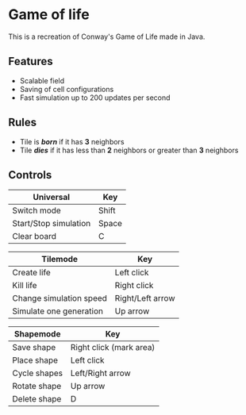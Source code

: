  # Game of life
 This is a recreation of Conway's Game of Life made in Java.

 ## Features
 * Scalable field
 * Saving of cell configurations
 * Fast simulation up to 200 updates per second

## Rules
* Tile is _**born**_ if it has **3** neighbors
* Tile _**dies**_ if it has less than **2** neighbors or greater than **3** neighbors

## Controls
|Universal              |Key    |
|-----------------------|-------|
| Switch mode           | Shift |
| Start/Stop simulation | Space |
| Clear board           | C     |

|Tilemode                 |Key               |
|-------------------------|------------------|
| Create life             | Left click       |
| Kill life               | Right click      |
| Change simulation speed | Right/Left arrow |
| Simulate one generation | Up arrow         |

|Shapemode     |Key                      |
|--------------|-------------------------|
| Save shape   | Right click (mark area) |
| Place shape  | Left click              |
| Cycle shapes | Left/Right arrow        |
| Rotate shape | Up arrow                |
| Delete shape | D                       |
